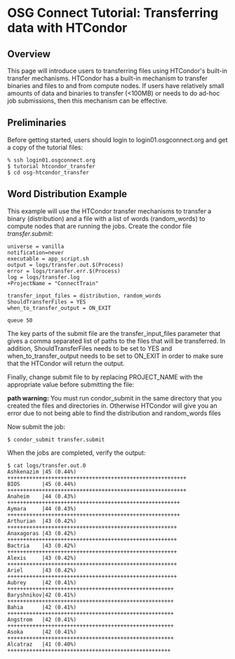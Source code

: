 OSG Connect Tutorial: Transferring data with HTCondor
=====================================================

Overview
--------

This page will introduce users to transferring files using HTCondor's built-in transfer mechanisms.  HTCondor has a built-in mechanism to transfer binaries and files to and from compute nodes.  If users have relatively small amounts of data and binaries to transfer (<100MB) or needs to do ad-hoc job submissions, then this mechanism can be effective.

Preliminaries
-------------
Before getting started, users should login to login01.osgconnect.org and get a copy of the tutorial files:
```
% ssh login01.osgconnect.org
$ tutorial htcondor_transfer
$ cd osg-htcondor_transfer
```
Word Distribution Example
-------------------------
This example will use the HTCondor transfer mechanisms to transfer a binary (distribution) and a file with a list of words (random_words) to compute nodes that are running the jobs. Create the condor file *transfer.submit*:
```
universe = vanilla
notification=never
executable = app_script.sh
output = logs/transfer.out.$(Process)
error = logs/transfer.err.$(Process)
log = logs/transfer.log
+ProjectName = "ConnectTrain"
 
transfer_input_files = distribution, random_words
ShouldTransferFiles = YES
when_to_transfer_output = ON_EXIT
 
queue 50
```
The key parts of the submit file are the transfer_input_files parameter that gives a comma separated list of paths to the files that will be transferred.  In addition, ShouldTransferFiles needs to be set to YES and when_to_transfer_output needs to be set to ON_EXIT in order to make sure that the HTCondor will return the output.

Finally, change submit file to by replacing PROJECT_NAME with the appropriate value before submitting the file:

**path warning:** You must run condor_submit in the same directory that you created the files and directories in. Otherwise HTCondor will give you an error due to not being able to find the distribution and random_words files

Now submit the job: 
```
$ condor_submit transfer.submit
```
When the jobs are completed, verify the output:
```
$ cat logs/transfer.out.0
Ashkenazim |45 (0.44%) +++++++++++++++++++++++++++++++++++++++++++++++++++++++++
BIOS       |45 (0.44%) +++++++++++++++++++++++++++++++++++++++++++++++++++++++++
Anaheim    |44 (0.43%) +++++++++++++++++++++++++++++++++++++++++++++++++++++++
Aymara     |44 (0.43%) +++++++++++++++++++++++++++++++++++++++++++++++++++++++
Arthurian  |43 (0.42%) ++++++++++++++++++++++++++++++++++++++++++++++++++++++
Anaxagoras |43 (0.42%) ++++++++++++++++++++++++++++++++++++++++++++++++++++++
Bactria    |43 (0.42%) ++++++++++++++++++++++++++++++++++++++++++++++++++++++
Alexis     |43 (0.42%) ++++++++++++++++++++++++++++++++++++++++++++++++++++++
Ariel      |43 (0.42%) ++++++++++++++++++++++++++++++++++++++++++++++++++++++
Aubrey     |42 (0.41%) +++++++++++++++++++++++++++++++++++++++++++++++++++++
Baryshnikov|42 (0.41%) +++++++++++++++++++++++++++++++++++++++++++++++++++++
Bahia      |42 (0.41%) +++++++++++++++++++++++++++++++++++++++++++++++++++++
Angstrom   |42 (0.41%) +++++++++++++++++++++++++++++++++++++++++++++++++++++
Asoka      |42 (0.41%) +++++++++++++++++++++++++++++++++++++++++++++++++++++
Alcatraz   |41 (0.40%) ++++++++++++++++++++++++++++++++++++++++++++++++++++
```

